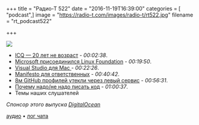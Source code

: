 +++
title = "Радио-Т 522"
date = "2016-11-19T16:39:00"
categories = [ "podcast",]
image = "https://radio-t.com/images/radio-t/rt522.jpg"
filename = "rt_podcast522"

+++

![](https://radio-t.com/images/radio-t/rt522.jpg)

- [ICQ — 20 лет не возраст](https://medium.com/@Dimitryophoto/icq-20-years-is-no-limit-8734e1eea8ea) - *00:02:38*.
- [Microsoft присоединился Linux Foundation](http://arstechnica.com/information-technology/2016/11/microsoft-yes-microsoft-joins-the-linux-foundation/) - *00:19:50*.
- [Visual Studio для Mac ](https://habrahabr.ru/company/microsoft/blog/315444/) - *00:22:26*.
- [Manifesto для ответственных](http://manifesto.responsiblesoftware.org/) - *00:40:42*.
- [8м GitHub профилей утекли через левый сервис](https://www.troyhunt.com/8-million-github-profiles-were-leaked-from-geekedins-mongodb-heres-how-to-see-yours/) - *00:56:31*.
- [Почему надо/не надо писать код](http://bravenewgeek.com/you-are-not-paid-to-write-code/) - *01:00:37*.
- Темы наших слушателей

_Спонсор этого выпуска [DigitalOcean](https://www.digitalocean.com)_

[аудио](https://cdn.radio-t.com/rt_podcast522.mp3) • [лог чата](http://chat.radio-t.com/logs/radio-t-522.html)
<audio src="https://cdn.radio-t.com/rt_podcast522.mp3" preload="none"></audio>
